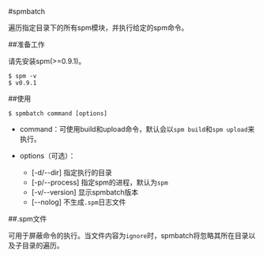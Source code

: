 #spmbatch

遍历指定目录下的所有spm模块，并执行给定的spm命令。

##准备工作

请先安装spm(>=0.9.1)。

	$ spm -v
	$ v0.9.1

##使用

	$ spmbatch command [options]

* command：可使用build和upload命令，默认会以`spm build`和`spm upload`来执行。

* options（可选）：
	* [-d/--dir] 指定执行的目录
	* [-p/--process] 指定spm的进程，默认为`spm`
	* [-v/--version] 显示spmbatch版本
	* [--nolog] 不生成`.spm`日志文件

##.spm文件

可用于屏蔽命令的执行。当文件内容为`ignore`时，spmbatch将忽略其所在目录以及子目录的遍历。